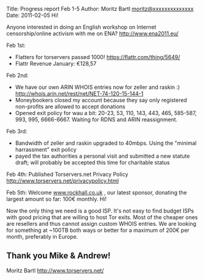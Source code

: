 Title:  Progress report Feb 1-5
Author: Moritz Bartl <moritz@xxxxxxxxxxxxxx>
Date: 2011-02-05
Hi!

Anyone interested in doing an English workshop on Internet
censorship/online activism with me on ENA? http://www.ena2011.eu/

Feb 1st:
- Flatters for torservers passed 1000! https://flattr.com/thing/5649/
- Flattr Revenue January: €128,57

Feb 2nd:
- We have our own ARIN WHOIS entries now for zeller and raskin :)
http://whois.arin.net/rest/net/NET-74-120-15-144-1
- Moneybookers closed my account because they say only registered
non-profits are allowed to accept donations
- Opened exit policy for wau a bit: 20-23, 53, 110, 143, 443, 465,
585-587, 993, 995, 6666-6667. Waiting for RDNS and ARIN reassignment.

Feb 3rd:
- Bandwidth of zeller and raskin upgraded to 40mbps. Using the "minimal
harrassment" exit policy
- payed the tax authorities a personal visit and submitted a new statute
draft; will probably be accepted this time for charitable status

Feb 4th: Published Torservers.net Privacy Policy
http://www.torservers.net/privacypolicy.html

Feb 5th: Welcome www.rockhall.co.uk , our latest sponsor, donating the
largest amount so far: 100€ monthly. Hi!

Now the only thing we need is a good ISP. It's not easy to find budget
ISPs with good pricing that are willing to host Tor exits. Most of the
cheaper ones are resellers and thus cannot assign custom WHOIS entries.
We are looking for something at ~100TB both ways or better for a maximum
of 200€ per month, preferably in Europe.

Thank you Mike & Andrew!
-- 
Moritz Bartl
http://www.torservers.net/
